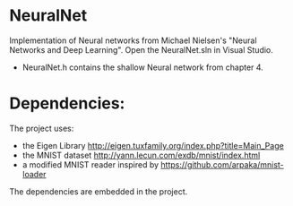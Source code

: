 # NeuralNet

Implementation of Neural networks from Michael Nielsen's "Neural Networks and Deep Learning". Open the NeuralNet.sln in Visual Studio. 

- NeuralNet.h contains the shallow Neural network from chapter 4.


# Dependencies:

The project uses:
- the Eigen Library http://eigen.tuxfamily.org/index.php?title=Main_Page
- the MNIST dataset http://yann.lecun.com/exdb/mnist/index.html 
- a modified MNIST reader inspired by https://github.com/arpaka/mnist-loader

The dependencies are embedded in the project.


